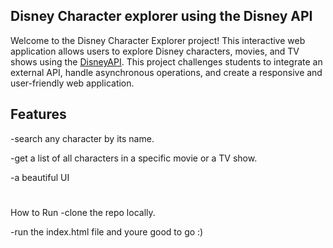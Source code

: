 ## Disney Character explorer using the Disney API

Welcome to the Disney Character Explorer project! This interactive web application allows users to explore Disney characters, movies, and TV shows using the [DisneyAPI](https://disneyapi.dev/). This project challenges students to integrate an external API, handle asynchronous operations, and create a responsive and user-friendly web application.

Features
-
-search any character by its name.

-get a list of all characters in a specific movie or a TV show.

-a beautiful UI

#
How to Run
-clone the repo locally.

-run the index.html file and youre good to go :)


